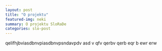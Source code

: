 ```yaml
---
layout: post
title: "O projektu"
featured-img: neki
summary: O projektu SloRaDe
categories: slo-post
---
```




qelifhjbviasdbnvpiasdbnvpsndavpdv
asd
v
qfv
qerbv
qerb
eqr
b
ewr
erw
